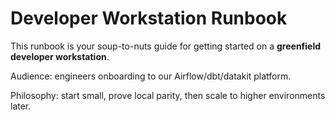 # Developer Workstation Runbook

This runbook is your soup-to-nuts guide for getting started on a **greenfield developer workstation**.

Audience: engineers onboarding to our Airflow/dbt/datakit platform.

Philosophy: start small, prove local parity, then scale to higher environments later.

